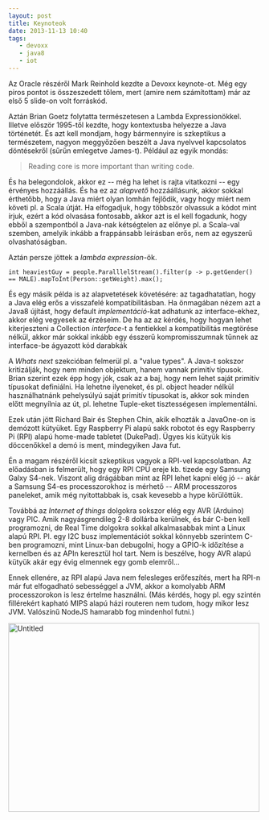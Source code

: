```yaml
---
layout: post
title: Keynoteok
date: 2013-11-13 10:40
tags: 
   - devoxx
   - java8
   - iot
---
```


Az Oracle részéről Mark Reinhold kezdte a Devoxx keynote-ot. Még egy piros pontot is összeszedett tőlem, mert (amire nem számítottam) már az első 5 slide-on volt forráskód.

Aztán Brian Goetz folytatta természetesen a Lambda Expressionökkel. Illetve először 1995-től kezdte, hogy kontextusba helyezze a Java történetét. És azt kell mondjam, hogy bármennyire is szkeptikus a természetem, nagyon meggyőzően beszélt a Java nyelvvel kapcsolatos döntésekről (sűrűn emlegetve James-t). Például az egyik mondás: 

> Reading core is more important than writing code.

És ha belegondolok, akkor ez -- még ha lehet is rajta vitatkozni -- egy érvényes hozzáállás. És ha ez az *alapvető* hozzáállásunk, akkor sokkal érthetőbb, hogy a Java miért olyan lomhán fejlődik, vagy hogy miért nem követi pl. a Scala útját. Ha elfogadjuk, hogy többször olvassuk a kódot mint írjuk, ezért a kód olvasása fontosabb, akkor azt is el kell fogadunk, hogy ebből a szempontból a Java-nak kétségtelen az előnye pl. a Scala-val szemben, amelyik inkább a frappánsabb leírásban erős, nem az egyszerű olvashatóságban.

Aztán persze jöttek a *lambda expression*-ök.

```
int heaviestGuy = people.ParalllelStream().filter(p -> p.getGender() == MALE).mapToInt(Person::getWeight).max();
```

És egy másik példa is az alapvetetések követésére: az tagadhatatlan, hogy a Java elég erős a visszafelé kompatibilitásban. Ha önmagában nézem azt a Java8 újítást, hogy default *implementáció*-kat adhatunk az interface-ekhez, akkor elég vegyesek az érzéseim. De ha az az kérdés, hogy hogyan lehet kiterjeszteni a Collection _interface_-t a fentiekkel a kompatibilitás megtörése nélkül, akkor már sokkal inkább egy ésszerű kompromisszumnak tűnnek az interface-be ágyazott kód darabkák
 
A *Whats next* szekcióban felmerül pl. a "value types". A Java-t sokszor kritizálják, hogy nem minden objektum, hanem vannak primitív típusok. Brian szerint ezek épp hogy jók, csak az a baj, hogy nem lehet saját primitív típusokat definiálni. Ha lehetne ilyeneket, és pl. object header nélkül használhatnánk pehelysúlyú saját primitív típusokat is, akkor sok minden előtt megnyílnia az út, pl. lehetne Tuple-eket tisztességesen implementálni. 

Ezek után jött Richard Bair és Stephen Chin, akik elhozták a JavaOne-on is demózott kütyüket. Egy Raspberry Pi alapú sakk robotot és egy Raspberry Pi (RPI) alapú home-made tabletet (DukePad). Ügyes kis kütyük kis döccenőkkel a demó is ment, mindegyiken Java fut.

Én a magam részéről kicsit szkeptikus vagyok a RPI-vel kapcsolatban. Az előadásban is felmerült, hogy egy RPI CPU ereje kb. tizede egy Samsung Galxy S4-nek. Viszont alig drágábban mint az RPI lehet kapni elég jó -- akár a Samsung S4-es processzorokhoz is mérhető -- ARM processzoros paneleket, amik még nyitottabbak is, csak kevesebb a hype körülöttük.

Továbbá az *Internet of things* dolgokra sokszor elég egy AVR (Arduino) vagy PIC. Amik nagyásgrendileg 2-8 dollárba kerülnek, és bár C-ben kell programozni, de Real Time dolgokra sokkal alkalmasabbak mint a Linux alapú RPI. Pl. egy I2C busz implementációt sokkal könnyebb szerintem C-ben programozni, mint Linux-ban debugolni, hogy a GPIO-k időzítése a kernelben és az APIn keresztül hol tart. Nem is beszélve, hogy AVR alapú kütyük akár egy évig elmennek egy gomb elemről...

Ennek ellenére, az RPI alapú Java nem felesleges erőfeszítés, mert ha RPI-n már fut elfogadható sebességgel a JVM, akkor a komolyabb ARM processzorokon is lesz értelme használni. (Más kérdés, hogy pl. egy szintén fillérekért kapható MIPS alapú házi routeren nem tudom, hogy mikor lesz JVM. Valószínű NodeJS hamarabb fog mindenhol futni.)

<a href="http://www.flickr.com/photos/108542198@N03/10835142025/" title="Untitled by dpcconsultingltd, on Flickr"><img src="http://farm3.staticflickr.com/2834/10835142025_ebc4a80a4f.jpg" width="500" height="375" alt="Untitled"></a>
